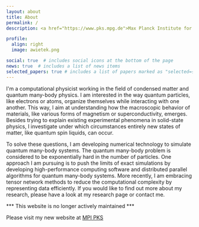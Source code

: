 ```yaml
---
layout: about
title: About
permalink: /
description: <a href="https://www.pks.mpg.de">Max Planck Institute for the Physics of Complex Systems</a>

profile:
  align: right
  image: awietek.png

social: true  # includes social icons at the bottom of the page
news: true  # includes a list of news items
selected_papers: true # includes a list of papers marked as "selected={true}"
---
```


I'm a computational physicist working in the field of condensed matter and quantum many-body physics. I am interested in the way quantum particles, like electrons or atoms, organize themselves while interacting with one another. This way, I aim at understanding how the macroscopic behavior of materials, like various forms of magnetism or superconductivity, emerges. Besides trying to explain existing experimental phenomena in solid-state physics, I investigate under which circumstances entirely new states of matter, like quantum spin liquids, can occur.

To solve these questions, I am developing numerical technology to simulate quantum many-body systems. The quantum many-body problem is considered to be exponentially hard in the number of particles. One approach I am pursuing is to push the limits of exact simulations by developing high-performance computing software and distributed parallel algorithms for quantum many-body systems. More recently, I am embracing tensor network methods to reduce the computational complexity by representing data efficiently. If you would like to find out more about my research, please have a look at my research page or contact me. 


*** This website is no longer actively maintained ***

Please visit my new website at <a href="https://www.pks.mpg.de/smc">MPI PKS</a>